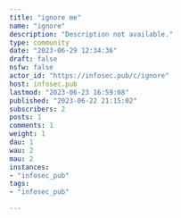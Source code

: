 ```yaml
---
title: "ignore me" 
name: "ignore"
description: "Description not available."
type: community
date: "2023-06-29 12:34:36"
draft: false
nsfw: false
actor_id: "https://infosec.pub/c/ignore"
host: infosec.pub
lastmod: "2023-06-23 16:59:08"
published: "2023-06-22 21:15:02"
subscribers: 2
posts: 1
comments: 1
weight: 1
dau: 1
wau: 2
mau: 2
instances:
- "infosec_pub"
tags: 
- "infosec_pub"

---
```

